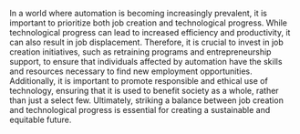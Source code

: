 In a world where automation is becoming increasingly prevalent, it is important to prioritize both job creation and technological progress. While technological progress can lead to increased efficiency and productivity, it can also result in job displacement. Therefore, it is crucial to invest in job creation initiatives, such as retraining programs and entrepreneurship support, to ensure that individuals affected by automation have the skills and resources necessary to find new employment opportunities. Additionally, it is important to promote responsible and ethical use of technology, ensuring that it is used to benefit society as a whole, rather than just a select few. Ultimately, striking a balance between job creation and technological progress is essential for creating a sustainable and equitable future.